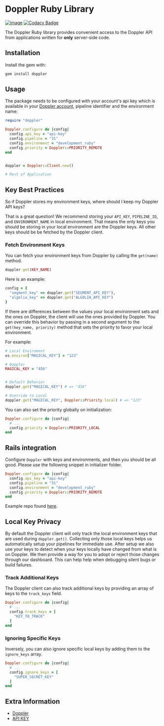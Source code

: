 # Doppler Ruby Library

[![image](https://img.shields.io/gem/v/doppler-client.svg)](https://rubygems.org/gems/doppler-client)
[![Codacy Badge](https://api.codacy.com/project/badge/Grade/92ec3d37764c40da8dffb6a85c6cbfa4)](https://www.codacy.com/app/Doppler/ruby-client?utm_source=github.com&amp;utm_medium=referral&amp;utm_content=DopplerHQ/ruby-client&amp;utm_campaign=Badge_Grade)

The Doppler Ruby library provides convenient access to the Doppler API from
applications written for **only** server-side code.

## Installation

Install the gem with:
``` bash
gem install doppler
```

## Usage

The package needs to be configured with your account's api key which is available in your [Doppler account](https://doppler.com/workplace/api_key), pipeline identifier and the environment name:

``` ruby
require "doppler"

Doppler.configure do |config|
  config.api_key = "api-key"
  config.pipeline = "31"
  config.environment = "development_ruby"
  config.priority = Doppler::PRIORITY_REMOTE
end


doppler = Doppler::Client.new()

# Rest of Application
```

## Key Best Practices

So if Doppler stores my environment keys, where should I keep my Doppler API keys?

That is a great question! We recommend storing your `API_KEY`, `PIPELINE_ID`, and `ENVIRONMENT_NAME`
in local environment. That means the only keys you should be storing in your local environment are the Doppler keys. All other keys should be be fetched by the Doppler client.

### Fetch Environment Keys

You can fetch your environment keys from Doppler by calling the `get(name)` method.

``` ruby
doppler.get(KEY_NAME)
```

Here is an example:

``` ruby
config = {
  "segment_key" => doppler.get("SEGMENT_API_KEY"),
  "algolia_key" => doppler.get("ALGOLIA_API_KEY")
}

```

If there are differences between the values your local environment sets and the ones on Doppler, the client will use the ones provided by Doppler. You can override this behavior by passing in a second argument to the `get(key_name, priority)` method that sets the priority to favor your local environment.

For example:

``` ruby
# Local Enviroment
os.environ["MAGICAL_KEY"] = "123"

# Doppler
MAGICAL_KEY = "456"


# Default Behavior
doppler.get("MAGICAL_KEY") # => "456"

# Override to Local
doppler.get("MAGICAL_KEY", Doppler::Priority.local) # => "123"
```

You can also set the priority globally on initialization:

``` ruby
Doppler.configure do |config|
  # ...
  config.priority = Doppler::PRIORITY_LOCAL
end
```

## Rails integration

Configure `Doppler` with keys and environments, and then you should be all good.
Please use the following snippet in initializer folder.

```rb
Doppler.configure do |config|
  config.api_key = "api-key"
  config.pipeline = "31"
  config.environment = "development_ruby"
  config.priority = Doppler::PRIORITY_REMOTE
end
```

Example repo found [here](https://github.com/DopplerHQ/rails-sample).

## Local Key Privacy

By default the Doppler client will only track the local environment keys that are used during `doppler.get()`.
Collecting only those local keys helps us automatically setup your pipelines
for immediate use. After setup we also use your keys to detect when your keys locally have
changed from what is on Doppler. We then provide a way for you to adopt or reject those changes
through our dashboard. This can help help when debugging silent bugs or build failures.

### Track Additional Keys
The Doppler client can also track additional keys by providing an array of keys to the `track_keys` field.

``` ruby
Doppler.configure do |config|
  # ...
  config.track_keys = [
    "KEY_TO_TRACK"
  ]
end
```

### Ignoring Specific Keys
Inversely, you can also ignore specific local keys by adding them to the `ignore_keys` array.

``` ruby
Doppler.configure do |config|
  # ...
  config.ignore_keys = [
    "SUPER_SECRET_KEY"
  ]
end
```

## Extra Information

- [Doppler](https://doppler.com)
- [API KEY](https://doppler.com/workplace/api_key)
